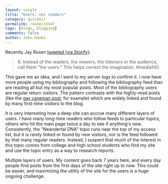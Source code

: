 ```yaml
---
layout: single 
title: "Users, not readers" 
category: quickbit
permalink: /node/15447
tags: [blogs, blogging] 
comments: false 
author: John Hawks 
---
```


Recently Jay Rosen <a href="http://storify.com/hakantee/jay-rosen-the-great-horizontal-8-key-ideas-media14">tweeted (via Storify)</a>: 

<blockquote>8. Instead of the readers, the viewers, the listeners or the audience, call them "the users." This helps correct the imagination. #media140</blockquote>

This gave me an idea, and I went to my server logs to confirm it. I now have more people using my bibliography and following the bibliography feed than are reading all but my most popular posts. Most of the bibliography users are regular return visitors. The pattern contrasts with the highly-read posts (like the <a href="http://johnhawks.net/weblog/topics/meta/communication/gay-caveman-prague-2011.html">gay caveman post</a>, for example) which are widely linked and found by many first-time visitors to the blog. 

It is very interesting how a deep site can accrue many different layers of users. I have many long-time readers who follow feeds to particular topics, others who hit the main page twice a day to see if anything's new. Consistently, the "Neandertal DNA" topic runs near the top of my access list, but it is rarely linked or found by new visitors, nor is the feed followed by that many regular readers. Instead, I suspect that much of the interest in this topic comes from college and high school students who find my site and use the topic entry as a way to research reports. 

Multiple layers of users. My content goes back 7 years here, and every day people find posts from the first days of the site right up to now. This could be easier, and maximizing the utility of the site for the users is a huge ongoing challenge.  

